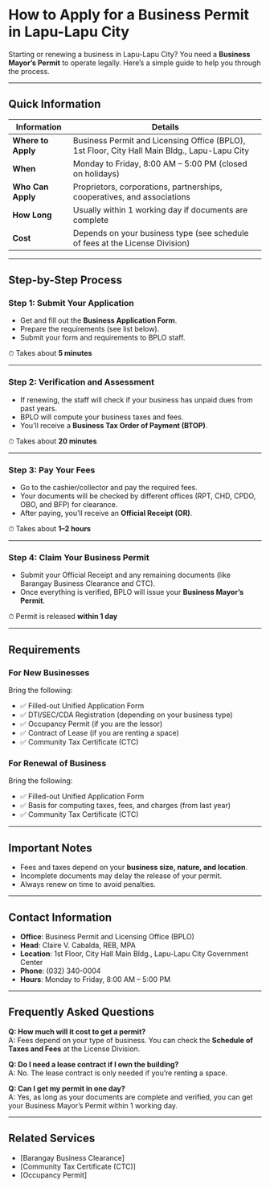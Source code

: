 # How to Apply for a Business Permit in Lapu-Lapu City

Starting or renewing a business in Lapu-Lapu City? You need a **Business Mayor’s Permit** to operate legally. Here’s a simple guide to help you through the process.

---

## Quick Information

| Information        | Details                                                                                      |
| ------------------ | -------------------------------------------------------------------------------------------- |
| **Where to Apply** | Business Permit and Licensing Office (BPLO), 1st Floor, City Hall Main Bldg., Lapu-Lapu City |
| **When**           | Monday to Friday, 8:00 AM – 5:00 PM (closed on holidays)                                     |
| **Who Can Apply**  | Proprietors, corporations, partnerships, cooperatives, and associations                      |
| **How Long**       | Usually within 1 working day if documents are complete                                       |
| **Cost**           | Depends on your business type (see schedule of fees at the License Division)                 |

---

## Step-by-Step Process

### Step 1: Submit Your Application

- Get and fill out the **Business Application Form**.
- Prepare the requirements (see list below).
- Submit your form and requirements to BPLO staff.

⏱ Takes about **5 minutes**

---

### Step 2: Verification and Assessment

- If renewing, the staff will check if your business has unpaid dues from past years.
- BPLO will compute your business taxes and fees.
- You’ll receive a **Business Tax Order of Payment (BTOP)**.

⏱ Takes about **20 minutes**

---

### Step 3: Pay Your Fees

- Go to the cashier/collector and pay the required fees.
- Your documents will be checked by different offices (RPT, CHD, CPDO, OBO, and BFP) for clearance.
- After paying, you’ll receive an **Official Receipt (OR)**.

⏱ Takes about **1–2 hours**

---

### Step 4: Claim Your Business Permit

- Submit your Official Receipt and any remaining documents (like Barangay Business Clearance and CTC).
- Once everything is verified, BPLO will issue your **Business Mayor’s Permit**.

⏱ Permit is released **within 1 day**

---

## Requirements

### For New Businesses

Bring the following:

- ✅ Filled-out Unified Application Form
- ✅ DTI/SEC/CDA Registration (depending on your business type)
- ✅ Occupancy Permit (if you are the lessor)
- ✅ Contract of Lease (if you are renting a space)
- ✅ Community Tax Certificate (CTC)

### For Renewal of Business

Bring the following:

- ✅ Filled-out Unified Application Form
- ✅ Basis for computing taxes, fees, and charges (from last year)
- ✅ Community Tax Certificate (CTC)

---

## Important Notes

- Fees and taxes depend on your **business size, nature, and location**.
- Incomplete documents may delay the release of your permit.
- Always renew on time to avoid penalties.

---

## Contact Information

- **Office**: Business Permit and Licensing Office (BPLO)
- **Head**: Claire V. Cabalda, REB, MPA
- **Location**: 1st Floor, City Hall Main Bldg., Lapu-Lapu City Government Center
- **Phone**: (032) 340-0004
- **Hours**: Monday to Friday, 8:00 AM – 5:00 PM

---

## Frequently Asked Questions

**Q: How much will it cost to get a permit?**  
A: Fees depend on your type of business. You can check the **Schedule of Taxes and Fees** at the License Division.

**Q: Do I need a lease contract if I own the building?**  
A: No. The lease contract is only needed if you’re renting a space.

**Q: Can I get my permit in one day?**  
A: Yes, as long as your documents are complete and verified, you can get your Business Mayor’s Permit within 1 working day.

---

## Related Services

- [Barangay Business Clearance]
- [Community Tax Certificate (CTC)]
- [Occupancy Permit]
